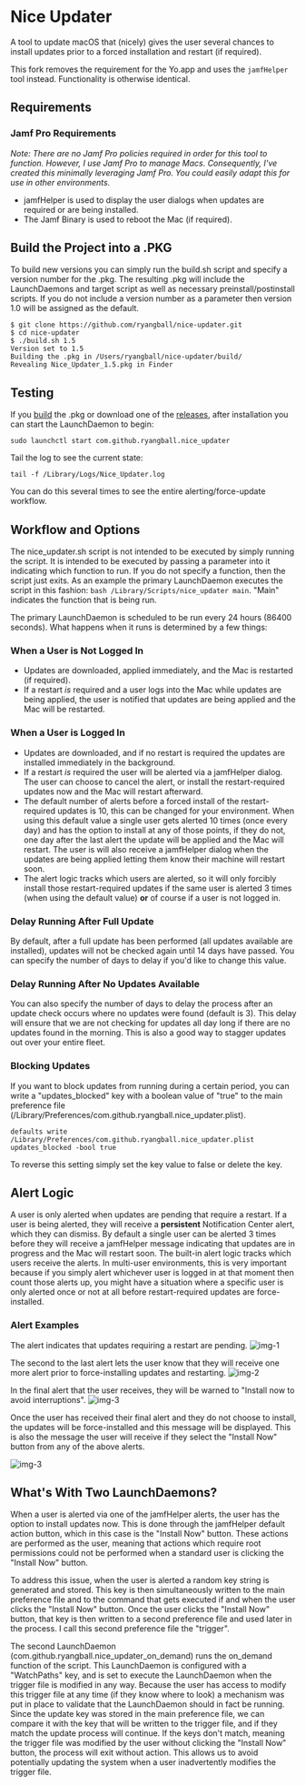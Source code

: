 # Nice Updater
A tool to update macOS that (nicely) gives the user several chances to install updates prior to a forced installation and restart (if required).

This fork removes the requirement for the Yo.app and uses the `jamfHelper` tool instead. Functionality is otherwise identical.

## Requirements
### Jamf Pro Requirements
*Note: There are no Jamf Pro policies required in order for this tool to function. However, I use Jamf Pro to manage Macs. Consequently, I've created this minimally leveraging Jamf Pro. You could easily adapt this for use in other environments.*
- jamfHelper is used to display the user dialogs when updates are required or are being installed.
- The Jamf Binary is used to reboot the Mac (if required).

## Build the Project into a .PKG
To build new versions you can simply run the build.sh script and specify a version number for the .pkg. The resulting .pkg will include the LaunchDaemons and target script as well as necessary preinstall/postinstall scripts. If you do not include a version number as a parameter then version 1.0 will be assigned as the default.
```
$ git clone https://github.com/ryangball/nice-updater.git
$ cd nice-updater
$ ./build.sh 1.5
Version set to 1.5
Building the .pkg in /Users/ryangball/nice-updater/build/
Revealing Nice_Updater_1.5.pkg in Finder
```

## Testing
If you [build](https://github.com/ryangball/nice-updater#build-the-project-into-a-pkg) the .pkg or download one of the [releases](https://github.com/ryangball/nice-updater/releases), after installation you can start the LaunchDaemon to begin:
```
sudo launchctl start com.github.ryangball.nice_updater
```
Tail the log to see the current state:
```
tail -f /Library/Logs/Nice_Updater.log
```
You can do this several times to see the entire alerting/force-update workflow.

## Workflow and Options
The nice_updater.sh script is not intended to be executed by simply running the script. It is intended to be executed by passing a parameter into it indicating which function to run. If you do not specify a function, then the script just exits. As an example the primary LaunchDaemon executes the script in this fashion: `bash /Library/Scripts/nice_updater main`. "Main" indicates the function that is being run.

The primary LaunchDaemon is scheduled to be run every 24 hours (86400 seconds). What happens when it runs is determined by a few things:

### When a User is Not Logged In
- Updates are downloaded, applied immediately, and the Mac is restarted (if required).
- If a restart *is* required and a user logs into the Mac while updates are being applied, the user is notified that updates are being applied and the Mac will be restarted.

### When a User is Logged In
- Updates are downloaded, and if no restart is required the updates are installed immediately in the background.
- If a restart *is* required the user will be alerted via a jamfHelper dialog. The user can choose to cancel the alert, or install the restart-required updates now and the Mac will restart afterward.
- The default number of alerts before a forced install of the restart-required updates is 10, this can be changed for your environment. When using this default value a single user gets alerted 10 times (once every day) and has the option to install at any of those points, if they do not, one day after the last alert the update will be applied and the Mac will restart. The user is will also receive a jamfHelper dialog when the updates are being applied letting them know their machine will restart soon.
- The alert logic tracks which users are alerted, so it will only forcibly install those restart-required updates if the same user is alerted 3 times (when using the default value) **or** of course if a user is not logged in.

### Delay Running After Full Update
By default, after a full update has been performed (all updates available are installed), updates will not be checked again until 14 days have passed. You can specify the number of days to delay if you'd like to change this value.

### Delay Running After No Updates Available
You can also specify the number of days to delay the process after an update check occurs where no updates were found (default is 3). This delay will ensure that we are not checking for updates all day long if there are no updates found in the morning. This is also a good way to stagger updates out over your entire fleet.

### Blocking Updates
If you want to block updates from running during a certain period, you can write a "updates_blocked" key with a boolean value of "true" to the main preference file (/Library/Preferences/com.github.ryangball.nice_updater.plist).
```
defaults write /Library/Preferences/com.github.ryangball.nice_updater.plist updates_blocked -bool true
```
To reverse this setting simply set the key value to false or delete the key.

## Alert Logic
A user is only alerted when updates are pending that require a restart. If a user is being alerted, they will receive a **persistent** Notification Center alert, which they can dismiss. By default a single user can be alerted 3 times before they will receive a jamfHelper message indicating that updates are in progress and the Mac will restart soon. The built-in alert logic tracks which users receive the alerts. In multi-user environments, this is very important because if you simply alert whichever user is logged in at that moment then count those alerts up, you might have a situation where a specific user is only alerted once or not at all before restart-required updates are force-installed.

### Alert Examples
The alert indicates that updates requiring a restart are pending.
![img-1](images/first_alert.png)

The second to the last alert lets the user know that they will receive one more alert prior to force-installing updates and restarting.
![img-2](images/second_alert.png)

In the final alert that the user receives, they will be warned to "Install now to avoid interruptions".
![img-3](images/third_alert.png)


Once the user has received their final alert and they do not choose to install, the updates will be force-installed and this message will be displayed. This is also the message the user will receive if they select the "Install Now" button from any of the above alerts.

![img-3](images/updates_in_progress_message.png)

## What's With Two LaunchDaemons?
When a user is alerted via one of the jamfHelper alerts, the user has the option to install updates now. This is done through the jamfHelper default action button, which in this case is the "Install Now" button. These actions are performed as the user, meaning that actions which require root permissions could not be performed when a standard user is clicking the "Install Now" button.

To address this issue, when the user is alerted a random key string is generated and stored. This key is then simultaneously written to the main preference file and to the command that gets executed if and when the user clicks the "Install Now" button. Once the user clicks the "Install Now" button, that key is then written to a second preference file and used later in the process. I call this second preference file the "trigger".

The second LaunchDaemon (com.github.ryangball.nice_updater_on_demand) runs the on_demand function of the script. This LaunchDaemon is configured with a "WatchPaths" key, and is set to execute the LaunchDaemon when the trigger file is modified in any way. Because the user has access to modify this trigger file at any time (if they know where to look) a mechanism was put in place to validate that the LaunchDaemon should in fact be running. Since the update key was stored in the main preference file, we can compare it with the key that will be written to the trigger file, and if they match the update process will continue. If the keys don't match, meaning the trigger file was modified by the user without clicking the "Install Now" button, the process will exit without action. This allows us to avoid potentially updating the system when a user inadvertently modifies the trigger file.
